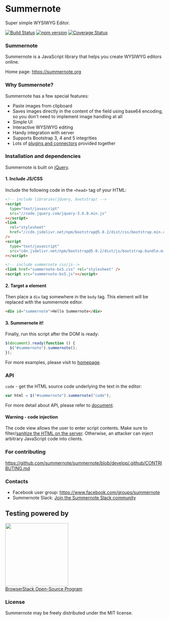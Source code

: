 # Summernote

Super simple WYSIWYG Editor.

[![Build Status](https://travis-ci.org/summernote/summernote.svg?branch=develop)](http://travis-ci.org/summernote/summernote)
[![npm version](https://badge.fury.io/js/summernote.svg)](http://badge.fury.io/js/summernote)
[![Coverage Status](https://coveralls.io/repos/summernote/summernote/badge.svg?branch=develop&service=github)](https://coveralls.io/github/summernote/summernote?branch=develop)

### Summernote

Summernote is a JavaScript library that helps you create WYSIWYG editors online.

Home page: <https://summernote.org>

### Why Summernote?

Summernote has a few special features:

- Paste images from clipboard
- Saves images directly in the content of the field using base64 encoding, so you don't need to implement image handling at all
- Simple UI
- Interactive WYSIWYG editing
- Handy integration with server
- Supports Bootstrap 3, 4 and 5 integrities
- Lots of [plugins and connectors](https://github.com/summernote/awesome-summernote) provided together

### Installation and dependencies

Summernote is built on [jQuery](http://jquery.com/).

#### 1. Include JS/CSS

Include the following code in the `<head>` tag of your HTML:

```html
<!-- include libraries(jQuery, bootstrap) -->
<script
  type="text/javascript"
  src="//code.jquery.com/jquery-3.6.0.min.js"
></script>
<link
  rel="stylesheet"
  href="//cdn.jsdelivr.net/npm/bootstrap@5.0.2/dist/css/bootstrap.min.css"
/>
<script
  type="text/javascript"
  src="cdn.jsdelivr.net/npm/bootstrap@5.0.2/dist/js/bootstrap.bundle.min.js"
></script>

<!-- include summernote css/js-->
<link href="summernote-bs5.css" rel="stylesheet" />
<script src="summernote-bs5.js"></script>
```

#### 2. Target a element

Then place a `div` tag somewhere in the `body` tag. This element will be replaced with the summernote editor.

```html
<div id="summernote">Hello Summernote</div>
```

#### 3. Summernote it!

Finally, run this script after the DOM is ready:

```javascript
$(document).ready(function () {
  $("#summernote").summernote();
});
```

For more examples, please visit to [homepage](http://summernote.org/examples).

### API

`code` - get the HTML source code underlying the text in the editor:

```javascript
var html = $("#summernote").summernote("code");
```

For more detail about API, please refer to [document](http://summernote.org/getting-started/#basic-api).

#### Warning - code injection

The code view allows the user to enter script contents. Make sure to filter/[sanitize the HTML on the server](https://github.com/search?l=JavaScript&q=sanitize+html). Otherwise, an attacker can inject arbitrary JavaScript code into clients.

### For contributing

https://github.com/summernote/summernote/blob/develop/.github/CONTRIBUTING.md

### Contacts

- Facebook user group: https://www.facebook.com/groups/summernote
- Summernote Slack: [Join the Summernote Slack community](https://communityinviter.com/apps/summernote/summernote)

## Testing powered by

<a target="_blank" href="https://www.browserstack.com/"><img width="200" src="https://www.browserstack.com/images/layout/browserstack-logo-600x315.png"></a><br>
[BrowserStack Open-Source Program](https://www.browserstack.com/open-source)

### License

Summernote may be freely distributed under the MIT license.
